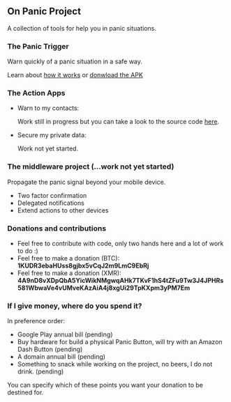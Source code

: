 ## On Panic Project

A collection of tools for help you in panic situations.

### The Panic Trigger

Warn quickly of a panic situation in a safe way.

Learn about [how it works](https://github.com/arrase/PanicTrigger/wiki) or [donwload the APK](https://github.com/arrase/PanicTrigger/releases)

### The Action Apps

- Warn to my contacts:

    Work still in progress but you can take a look to the source code [here](https://github.com/arrase/WarnContacts). 

- Secure my private data:

    Work not yet started.

### The middleware project (...work not yet started)

Propagate the panic signal beyond your mobile device.

- Two factor confirmation
- Delegated notifications
- Extend actions to other devices

### Donations and contributions

- Feel free to contribute with code, only two hands here and a lot of work to do :)
- Feel free to make a donation (BTC): **1KUDR3ebaHUss8gjbx5vCqJ2m9LmC9EbRj**
- Feel free to make a donation (XMR):
**4A9nD8vXDpQbA5YicWikNMgwqAHk7TKvF1hS4tZFu9Tw3J4JPHRs581WbwaVe4vUMveKAzAiA4j8xgUi29TpKXpm3yPM7Em**


### If I give money, where do you spend it?

In preference order:

- Google Play annual bill (pending)
- Buy hardware for build a physical Panic Button, will try with an Amazon Dash Button (pending)
- A domain annual bill (pending)
- Something to snack while working on the project, no beers, I do not drink. (pending)

You can specify which of these points you want your donation to be destined for.